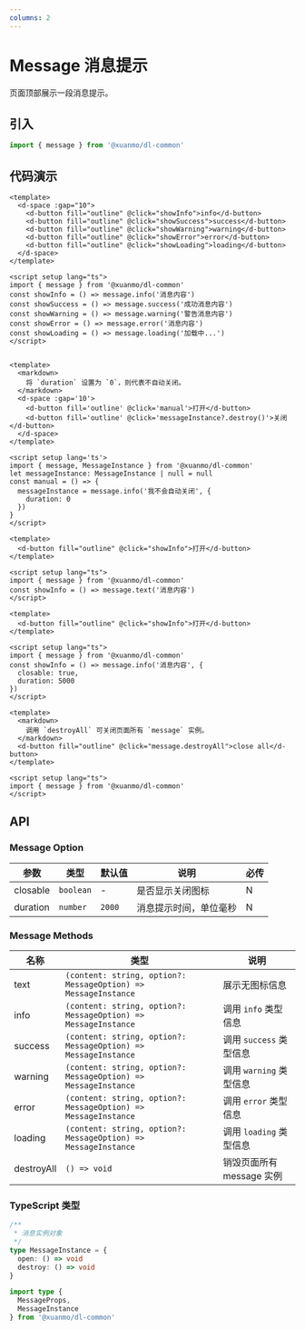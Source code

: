```yaml
---
columns: 2
---
```


# Message 消息提示

页面顶部展示一段消息提示。

## 引入

```typescript
import { message } from '@xuanmo/dl-common'
```

## 代码演示

```vue client=PC playground=Message title=基础
<template>
  <d-space :gap="10">
    <d-button fill="outline" @click="showInfo">info</d-button>
    <d-button fill="outline" @click="showSuccess">success</d-button>
    <d-button fill="outline" @click="showWarning">warning</d-button>
    <d-button fill="outline" @click="showError">error</d-button>
    <d-button fill="outline" @click="showLoading">loading</d-button>
  </d-space>
</template>

<script setup lang="ts">
import { message } from '@xuanmo/dl-common'
const showInfo = () => message.info('消息内容')
const showSuccess = () => message.success('成功消息内容')
const showWarning = () => message.warning('警告消息内容')
const showError = () => message.error('消息内容')
const showLoading = () => message.loading('加载中...')
</script>
```

```vue client=PC playground=Message title=手动开启、关闭

<template>
  <markdown>
    将 `duration` 设置为 `0`，则代表不自动关闭。
  </markdown>
  <d-space :gap='10'>
    <d-button fill='outline' @click='manual'>打开</d-button>
    <d-button fill='outline' @click='messageInstance?.destroy()'>关闭</d-button>
  </d-space>
</template>

<script setup lang='ts'>
import { message, MessageInstance } from '@xuanmo/dl-common'
let messageInstance: MessageInstance | null = null
const manual = () => {
  messageInstance = message.info('我不会自动关闭', {
    duration: 0
  })
}
</script>
```

```vue client=PC playground=Message title=不显示图标
<template>
  <d-button fill="outline" @click="showInfo">打开</d-button>
</template>

<script setup lang="ts">
import { message } from '@xuanmo/dl-common'
const showInfo = () => message.text('消息内容')
</script>
```

```vue client=PC playground=Message title=显示关闭
<template>
  <d-button fill="outline" @click="showInfo">打开</d-button>
</template>

<script setup lang="ts">
import { message } from '@xuanmo/dl-common'
const showInfo = () => message.info('消息内容', {
  closable: true,
  duration: 5000
})
</script>
```

```vue client=PC playground=Message title=关闭所有消息
<template>
  <markdown>
    调用 `destroyAll` 可关闭页面所有 `message` 实例。
  </markdown>
  <d-button fill="outline" @click="message.destroyAll">close all</d-button>
</template>

<script setup lang="ts">
import { message } from '@xuanmo/dl-common'
</script>
```

## API

### Message Option

|参数|类型|默认值|说明|必传|
|---|----|-----|---|----|
|closable|`boolean`|-|是否显示关闭图标|N|
|duration|`number`|`2000`|消息提示时间，单位毫秒|N|

### Message Methods

|名称|类型|说明|
|---|----|---|
|text|`(content: string, option?: MessageOption) => MessageInstance`|展示无图标信息|
|info|`(content: string, option?: MessageOption) => MessageInstance`|调用 `info` 类型信息|
|success|`(content: string, option?: MessageOption) => MessageInstance`|调用 `success` 类型信息|
|warning|`(content: string, option?: MessageOption) => MessageInstance`|调用 `warning` 类型信息|
|error|`(content: string, option?: MessageOption) => MessageInstance`|调用 `error` 类型信息|
|loading|`(content: string, option?: MessageOption) => MessageInstance`|调用 `loading` 类型信息|
|destroyAll|`() => void`|销毁页面所有 message 实例|


### TypeScript 类型

```typescript
/**
 * 消息实例对象
 */
type MessageInstance = {
  open: () => void
  destroy: () => void
}

import type {
  MessageProps,
  MessageInstance
} from '@xuanmo/dl-common'
```
